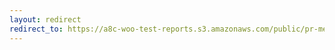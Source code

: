 ```yaml
---
layout: redirect
redirect_to: https://a8c-woo-test-reports.s3.amazonaws.com/public/pr-merge/43218/api/index.html
---
```

